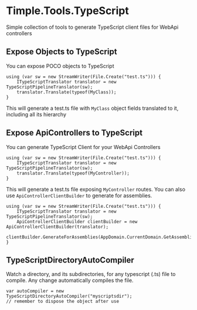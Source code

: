 # Timple.Tools.TypeScript

Simple collection of tools to generate TypeScript client files for WebApi controllers


## Expose Objects to TypeScript
You can expose POCO objects to TypeScript

```CSharp
using (var sw = new StreamWriter(File.Create("test.ts"))) {
    ITypeScriptTranslator translator = new TypeScriptPipelineTranslator(sw);
    translator.Translate(typeof(MyClass));
}
```

This will generate a test.ts file with `MyClass` object fields translated to it, including all its hierarchy

## Expose ApiControllers to TypeScript
You can generate TypeScript Client for your WebApi Controllers
```CSharp
using (var sw = new StreamWriter(File.Create("test.ts"))) {
    ITypeScriptTranslator translator = new TypeScriptPipelineTranslator(sw);
    translator.Translate(typeof(MyController));
}
```
This will generate a test.ts file exposing `MyController` routes.
You can also use `ApiControllerClientBuilder` to generate for assemblies.
```CSharp
using (var sw = new StreamWriter(File.Create("test.ts"))) {
    ITypeScriptTranslator translator = new TypeScriptPipelineTranslator(sw);
    ApiControllerClientBuilder clientBuilder = new ApiControllerClientBuilder(translator);
    clientBuilder.GenerateForAssemblies(AppDomain.CurrentDomain.GetAssemblies());
}
```

## TypeScriptDirectoryAutoCompiler
Watch a directory, and its subdirectories, for any typescript (.ts) file to compile. Any change automatically compiles the file.

```CSharp
var autoCompiler = new TypeScriptDirectoryAutoCompiler("myscriptsdir");
// remember to dispose the object after use
```
